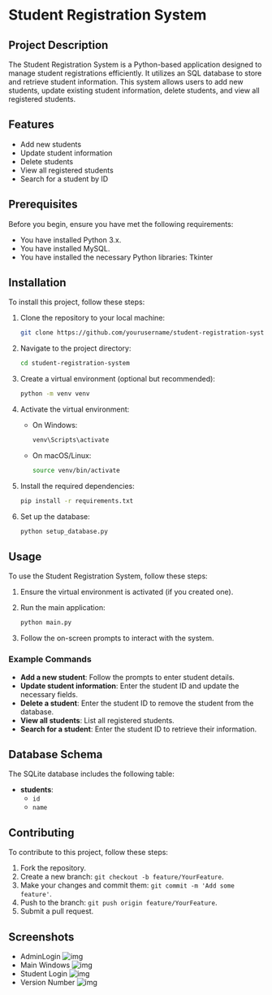 # Student Registration System

## Project Description

The Student Registration System is a Python-based application designed to manage student registrations efficiently. It utilizes an SQL database to store and retrieve student information. This system allows users to add new students, update existing student information, delete students, and view all registered students.

## Features

- Add new students
- Update student information
- Delete students
- View all registered students
- Search for a student by ID

## Prerequisites

Before you begin, ensure you have met the following requirements:

- You have installed Python 3.x.
- You have installed MySQL.
- You have installed the necessary Python libraries: Tkinter

## Installation

To install this project, follow these steps:

1. Clone the repository to your local machine:

    ```bash
    git clone https://github.com/yourusername/student-registration-system.git
    ```

2. Navigate to the project directory:

    ```bash
    cd student-registration-system
    ```

3. Create a virtual environment (optional but recommended):

    ```bash
    python -m venv venv
    ```

4. Activate the virtual environment:

    - On Windows:
        ```bash
        venv\Scripts\activate
        ```
    - On macOS/Linux:
        ```bash
        source venv/bin/activate
        ```

5. Install the required dependencies:

    ```bash
    pip install -r requirements.txt
    ```

6. Set up the database:

    ```bash
    python setup_database.py
    ```

## Usage

To use the Student Registration System, follow these steps:

1. Ensure the virtual environment is activated (if you created one).

2. Run the main application:

    ```bash
    python main.py
    ```

3. Follow the on-screen prompts to interact with the system.

### Example Commands

- **Add a new student**: Follow the prompts to enter student details.
- **Update student information**: Enter the student ID and update the necessary fields.
- **Delete a student**: Enter the student ID to remove the student from the database.
- **View all students**: List all registered students.
- **Search for a student**: Enter the student ID to retrieve their information.

## Database Schema

The SQLite database includes the following table:

- **students**:
  - `id` 
  - `name`

## Contributing

To contribute to this project, follow these steps:

1. Fork the repository.
2. Create a new branch: `git checkout -b feature/YourFeature`.
3. Make your changes and commit them: `git commit -m 'Add some feature'`.
4. Push to the branch: `git push origin feature/YourFeature`.
5. Submit a pull request.



## Screenshots
* AdminLogin
![img](/img/AdminLogin.png)
* Main Windows
![img](/img/MainWindows.png)
* Student Login
![img](/img/StudentLogin.png)
* Version Number
![img](/img/VersionNumber.png)